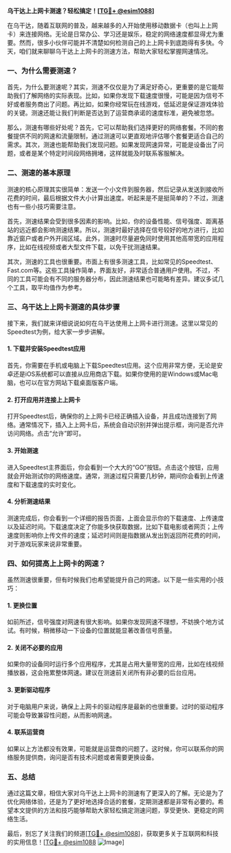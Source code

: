 **乌干达上上网卡测速？轻松搞定！[[TG💪+ @esim1088](https://t.me/s/esim1088)]**

在乌干达，随着互联网的普及，越来越多的人开始使用移动数据卡（也叫上上网卡）来连接网络。无论是日常办公、学习还是娱乐，稳定的网络速度都显得尤为重要。然而，很多小伙伴可能并不清楚如何检测自己的上上网卡到底跑得有多快。今天，咱们就来聊聊乌干达上上网卡的测速方法，帮助大家轻松掌握网速情况。

### 一、为什么需要测速？

首先，为什么要测速呢？其实，测速不仅仅是为了满足好奇心，更重要的是它能帮助我们了解网络的实际表现。比如，如果你发现下载速度很慢，可能是因为信号不好或者服务商出了问题。再比如，如果你经常玩在线游戏，低延迟是保证游戏体验的关键。测速还能让我们判断是否达到了运营商承诺的速度标准，避免被忽悠。

那么，测速有哪些好处呢？首先，它可以帮助我们选择更好的网络套餐。不同的套餐提供不同的网速和流量限制，通过测速可以更直观地评估哪个套餐更适合自己的需求。其次，测速也能帮助我们发现问题。如果发现网速异常，可能是设备出了问题，或者是某个特定时间段网络拥堵，这样就能及时联系客服解决。

### 二、测速的基本原理

测速的核心原理其实很简单：发送一个小文件到服务器，然后记录从发送到接收所花费的时间，最后根据文件大小计算出速度。听起来是不是挺简单的？不过，测速也有一些小技巧需要注意。

首先，测速结果会受到很多因素的影响。比如，你的设备性能、信号强度、距离基站的远近都会影响测速结果。所以，测速时最好选择在信号较好的地方进行，比如靠近窗户或者户外开阔区域。此外，测速时尽量避免同时使用其他高带宽的应用程序，比如在线视频或者大型文件下载，以免干扰测速结果。

其次，测速的工具也很重要。市面上有很多测速工具，比如常见的Speedtest、Fast.com等。这些工具操作简单，界面友好，非常适合普通用户使用。不过，不同的工具可能会有不同的服务器分布，因此测速结果也可能略有差异。建议多试几个工具，取平均值作为参考。

### 三、乌干达上上网卡测速的具体步骤

接下来，我们就来详细说说如何在乌干达使用上上网卡进行测速。这里以常见的Speedtest为例，给大家一步步讲解。

#### 1. 下载并安装Speedtest应用

首先，你需要在手机或电脑上下载Speedtest应用。这个应用非常方便，无论是安卓还是iOS系统都可以直接从应用商店下载。如果你使用的是Windows或Mac电脑，也可以在官方网站下载桌面版客户端。

#### 2. 打开应用并连接上上网卡

打开Speedtest后，确保你的上上网卡已经正确插入设备，并且成功连接到了网络。通常情况下，插入上上网卡后，系统会自动识别并弹出提示框，询问是否允许访问网络。点击“允许”即可。

#### 3. 开始测速

进入Speedtest主界面后，你会看到一个大大的“GO”按钮。点击这个按钮，应用就会开始测试你的网络速度。通常，测速过程只需要几秒钟，期间你会看到上传速度和下载速度的实时变化。

#### 4. 分析测速结果

测速完成后，你会看到一个详细的报告页面，上面会显示你的下载速度、上传速度以及延迟时间。下载速度决定了你能多快获取数据，比如下载电影或者网页；上传速度则影响你上传文件的速度；延迟时间则是指数据从发出到返回所花费的时间，对于游戏玩家来说非常重要。

### 四、如何提高上上网卡的网速？

虽然测速很重要，但有时候我们也希望能提升自己的网速。以下是一些实用的小技巧：

#### 1. 更换位置

如前所述，信号强度对网速有很大影响。如果你发现网速不理想，不妨换个地方试试。有时候，稍微移动一下设备的位置就能显著改善信号质量。

#### 2. 关闭不必要的应用

如果你的设备同时运行多个应用程序，尤其是占用大量带宽的应用，比如在线视频播放器，这会拖累整体网速。建议在测速前关闭所有非必要的后台应用。

#### 3. 更新驱动程序

对于电脑用户来说，确保上上网卡的驱动程序是最新的也很重要。过时的驱动程序可能会导致兼容性问题，从而影响网速。

#### 4. 联系运营商

如果以上方法都没有效果，可能就是运营商的问题了。这时候，你可以联系你的网络服务提供商，询问是否有技术问题或者需要更换设备。

### 五、总结

通过这篇文章，相信大家对乌干达上上网卡的测速有了更深入的了解。无论是为了优化网络体验，还是为了更好地选择合适的套餐，定期测速都是非常有必要的。希望本文提供的方法和技巧能够帮助大家轻松搞定测速问题，享受更快、更稳定的网络生活。

最后，别忘了关注我们的频道[[TG💪+ @esim1088](https://t.me/s/esim1088)]，获取更多关于互联网和科技的实用信息！[[TG💪+ @esim1088](https://t.me/s/esim1088) ![Image](https://i.postimg.cc/4NQfJmqS/Snipaste-2025-05-13-00-14-12.png)]